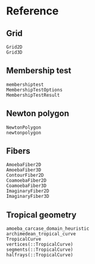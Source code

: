 # Reference

## Grid

```@docs
Grid2D
Grid3D
```

## Membership test

```@docs
membershiptest
MembershipTestOptions
MembershipTestResult
```

## Newton polygon
```@docs
NewtonPolygon
newtonpolygon
```

## Fibers
```@docs
AmoebaFiber2D
AmoebaFiber3D
ContourFiber2D
CoamoebaFiber2D
CoamoebaFiber3D
ImaginaryFiber2D
ImaginaryFiber3D
```

## Tropical geometry
```@docs
amoeba_carcase_domain_heuristic
archimedean_tropical_curve
TropicalCurve
vertices(::TropicalCurve)
segments(::TropicalCurve)
halfrays(::TropicalCurve)
```
